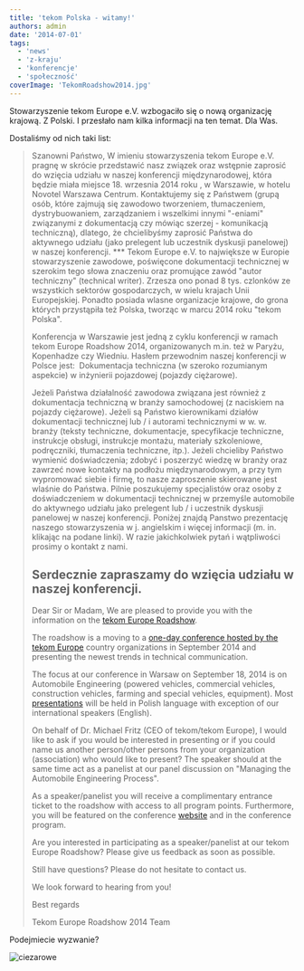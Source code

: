 ```yaml
---
title: 'tekom Polska - witamy!'
authors: admin
date: '2014-07-01'
tags:
  - 'news'
  - 'z-kraju'
  - 'konferencje'
  - 'społeczność'
coverImage: 'TekomRoadshow2014.jpg'
---
```


Stowarzyszenie tekom Europe e.V. wzbogaciło się o nową organizację krajową. Z
Polski. I przesłało nam kilka informacji na ten temat. Dla Was.

<!--truncate-->

Dostaliśmy od nich taki list:

> Szanowni Państwo, W imieniu stowarzyszenia tekom Europe e.V. pragnę w skrócie
> przedstawić nasz związek oraz wstępnie zaprosić do wzięcia udziału w naszej
> konferencji międzynarodowej, która będzie miała miejsce 18. wrzesnia 2014 roku
> , w Warszawie, w hotelu Novotel Warszawa Centrum. Kontaktujemy się z Państwem
> (grupą osób, które zajmują się zawodowo tworzeniem, tłumaczeniem,
> dystrybuowaniem, zarządzaniem i wszelkimi innymi "-eniami" związanymi z
> dokumentacją czy mówiąc szerzej - komunikacją techniczną), dlatego, że
> chcielibyśmy zaprosić Państwa do aktywnego udziału (jako prelegent lub
> uczestnik dyskusji panelowej) w naszej konferencji. \*\*\* Tekom Europe e.V.
> to największe w Europie stowarzyszenie zawodowe, poświęcone dokumentacji
> technicznej w szerokim tego słowa znaczeniu oraz promujące zawód "autor
> techniczny" (technical writer). Zrzesza ono ponad 8 tys. czlonków ze
> wszystkich sektorów gospodarczych, w wielu krajach Unii Europejskiej. Ponadto
> posiada wlasne organizacje krajowe, do grona których przystąpiła też Polska,
> tworząc w marcu 2014 roku "tekom Polska".
>
> Konferencja w Warszawie jest jedną z cyklu konferencji w ramach tekom Europe
> Roadshow 2014, organizowanych m.in. też w Paryżu, Kopenhadze czy Wiedniu.
> Hasłem przewodnim naszej konferencji w Polsce jest:  Dokumentacja techniczna
> (w szeroko rozumianym aspekcie) w inżynierii pojazdowej (pojazdy ciężarowe).
>
> Jeżeli Państwa działalność zawodowa związana jest również z dokumentacja
> techniczną w branży samochodowej (z naciskiem na pojazdy ciężarowe). Jeżeli są
> Państwo kierownikami działów dokumentacji technicznej lub / i autorami
> technicznymi w w. w. branży (teksty techniczne, dokumentacje, specyfikacje
> techniczne, instrukcje obsługi, instrukcje montażu, materiały szkoleniowe,
> podręczniki, tłumaczenia techniczne, itp.). Jeżeli chcieliby Państwo wymienić
> doświadczenia; zdobyć i poszerzyć wiedzę w branży oraz zawrzeć nowe kontakty
> na podłożu międzynarodowym, a przy tym wypromować siebie i firmę, to nasze
> zaproszenie skierowane jest wlaśnie do Państwa. Pilnie poszukujemy
> specjalistów oraz osoby z doświadczeniem w dokumentacji technicznej w
> przemyśle automobile do aktywnego udziału jako prelegent lub / i uczestnik
> dyskusji panelowej w naszej konferencji. Poniżej znajdą Panstwo prezentację
> naszego stowarzyszenia w j. angielskim i więcej informacji (m. in. klikając na
> podane linki). W razie jakichkolwiek pytań i wątpliwości prosimy o kontakt z
> nami.
>
> ## Serdecznie zapraszamy do wzięcia udziału w naszej konferencji.
>
> Dear Sir or Madam, We are pleased to provide you with the information on the
> [tekom Europe Roadshow](http://conferences.tekom.de/tekom-europe-roadshow/home/tekom-europe-roadshow-2014/).
>
> The roadshow is a moving to a
> [one-day conference hosted by the tekom Europe](http://www.technical-communication.org/)
> country organizations in September 2014 and presenting the newest trends in
> technical communication.
>
> The focus at our conference in Warsaw on September 18, 2014 is on Automobile
> Engineering (powered vehicles, commercial vehicles, construction vehicles,
> farming and special vehicles, equipment). Most
> [presentations](http://conferences.tekom.de/tekom-europe-roadshow/poland/program/presentations/)
> will be held in Polish language with exception of our international speakers
> (English).
>
> On behalf of Dr. Michael Fritz (CEO of tekom/tekom Europe), I would like to
> ask if you would be interested in presenting or if you could name us another
> person/other persons from your organization (association) who would like to
> present? The speaker should at the same time act as a panelist at our panel
> discussion on "Managing the Automobile Engineering Process".
>
> As a speaker/panelist you will receive a complimentary entrance ticket to the
> roadshow with access to all program points. Furthermore, you will be featured
> on the conference
> [website](http://conferences.tekom.de/tekom-europe-roadshow/poland/at-a-glance/)
> and in the conference program.
>
> Are you interested in participating as a speaker/panelist at our tekom Europe
> Roadshow? Please give us feedback as soon as possible.
>
> Still have questions? Please do not hesitate to contact us.
>
> We look forward to hearing from you!
>
> Best regards
>
> Tekom Europe Roadshow 2014 Team

Podejmiecie wyzwanie?

![ciezarowe](images/ciezarowe.jpg)
